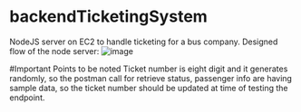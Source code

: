 # backendTicketingSystem
NodeJS server on EC2 to handle ticketing for a bus company.
Designed flow of the node server:
![image](https://github.com/Manasamahesh/backendTicketingSystem/assets/25504822/258a3552-b763-4030-b560-d67e635d8d21)

#Important Points to be noted
Ticket number is eight digit and it generates randomly, so the postman call for retrieve status, passenger info are having sample data, so the ticket number should be updated at time of testing the endpoint.
   
